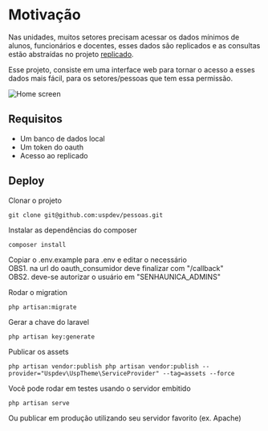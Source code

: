 # Motivação

Nas unidades, muitos setores precisam acessar os dados mínimos de alunos, funcionários e docentes,
esses dados são replicados e as consultas estão abstraídas no projeto [replicado](https://github.com/uspdev/replicado). 

Esse projeto, consiste em uma interface web para tornar o acesso a esses dados mais fácil, para os setores/pessoas que tem essa permissão.

![Home screen](https://github.com/uspdev/pessoas/docs/home_screen.png)


## Requisitos

* Um banco de dados local 
* Um token do oauth
* Acesso ao replicado

## Deploy

Clonar o projeto

    git clone git@github.com:uspdev/pessoas.git

Instalar as dependências do composer

    composer install
    
Copiar o .env.example para .env e editar o necessário\
OBS1. na url do oauth_consumidor deve finalizar com "/callback"\
OBS2. deve-se autorizar o usuário em "SENHAUNICA_ADMINS"

Rodar o migration

    php artisan:migrate

Gerar a chave do laravel

    php artisan key:generate

Publicar os assets

    php artisan vendor:publish php artisan vendor:publish --provider="Uspdev\UspTheme\ServiceProvider" --tag=assets --force


Você pode rodar em testes usando o servidor embitido

    php artisan serve

Ou publicar em produção utilizando seu servidor favorito (ex. Apache)